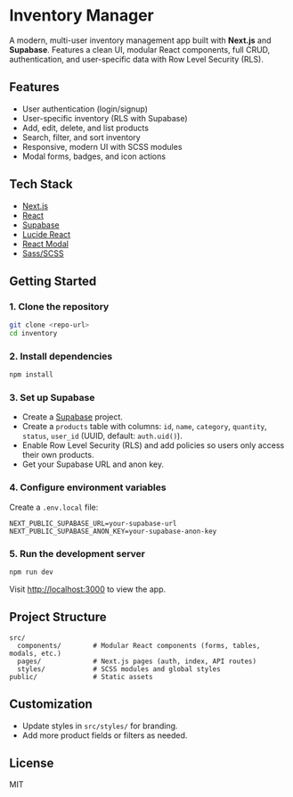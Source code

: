 # Inventory Manager

A modern, multi-user inventory management app built with **Next.js** and **Supabase**. Features a clean UI, modular React components, full CRUD, authentication, and user-specific data with Row Level Security (RLS).

## Features
- User authentication (login/signup)
- User-specific inventory (RLS with Supabase)
- Add, edit, delete, and list products
- Search, filter, and sort inventory
- Responsive, modern UI with SCSS modules
- Modal forms, badges, and icon actions

## Tech Stack
- [Next.js](https://nextjs.org/)
- [React](https://react.dev/)
- [Supabase](https://supabase.com/)
- [Lucide React](https://lucide.dev/icons/)
- [React Modal](https://reactcommunity.org/react-modal/)
- [Sass/SCSS](https://sass-lang.com/)

## Getting Started

### 1. Clone the repository
```bash
git clone <repo-url>
cd inventory
```

### 2. Install dependencies
```bash
npm install
```

### 3. Set up Supabase
- Create a [Supabase](https://supabase.com/) project.
- Create a `products` table with columns: `id`, `name`, `category`, `quantity`, `status`, `user_id` (UUID, default: `auth.uid()`).
- Enable Row Level Security (RLS) and add policies so users only access their own products.
- Get your Supabase URL and anon key.

### 4. Configure environment variables
Create a `.env.local` file:
```env
NEXT_PUBLIC_SUPABASE_URL=your-supabase-url
NEXT_PUBLIC_SUPABASE_ANON_KEY=your-supabase-anon-key
```

### 5. Run the development server
```bash
npm run dev
```
Visit [http://localhost:3000](http://localhost:3000) to view the app.

## Project Structure
```
src/
  components/        # Modular React components (forms, tables, modals, etc.)
  pages/             # Next.js pages (auth, index, API routes)
  styles/            # SCSS modules and global styles
public/              # Static assets
```

## Customization
- Update styles in `src/styles/` for branding.
- Add more product fields or filters as needed.

## License
MIT
